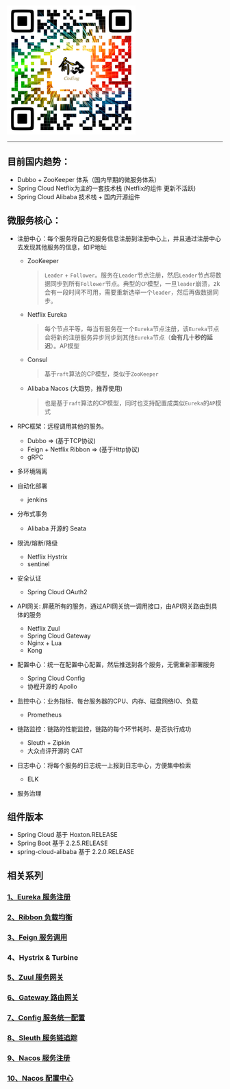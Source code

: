 ![](https://github.com/yulc-coding/spring-cloud-demo/blob/master/QR_code.png)

****

## 目前国内趋势：
* Dubbo + ZooKeeper 体系（国内早期的微服务体系）
* Spring Cloud Netflix为主的一套技术栈 (Netflix的组件 更新不活跃)
* Spring Cloud Alibaba 技术栈 + 国内开源组件

## 微服务核心：
* 注册中心：每个服务将自己的服务信息注册到注册中心上，并且通过注册中心去发现其他服务的信息，如IP地址
    * ZooKeeper
        > `Leader` + `Follower`。服务在`Leader`节点注册，然后`Leader`节点将数据同步到所有`Follower`节点。典型的`CP`模型，一旦`leader`崩溃，zk会有一段时间不可用，需要重新选举一个`leader`，然后再做数据同步。
    * Netflix Eureka
        > 每个节点平等，每当有服务在一个`Eureka`节点注册，该`Eureka`节点会将新的注册服务异步同步到其他`Eureka`节点（**会有几十秒的延迟**）。AP模型
    * Consul
        > 基于`raft`算法的CP模型，类似于`ZooKeeper`
    * Alibaba Nacos (大趋势，推荐使用)
        > 也是基于`raft`算法的CP模型，同时也支持配置成类似`Eureka`的`AP`模式

* RPC框架：远程调用其他的服务。
    * Dubbo => (基于TCP协议)
    * Feign + Netflix Ribbon => (基于Http协议)
    * gRPC
* 多环境隔离
* 自动化部署
    * jenkins
* 分布式事务
    * Alibaba 开源的 Seata
* 限流/熔断/降级
    * Netflix Hystrix
    * sentinel
* 安全认证
    * Spring Cloud OAuth2
* API网关: 屏蔽所有的服务，通过API网关统一调用接口，由API网关路由到具体的服务
    * Netflix Zuul
    * Spring Cloud Gateway
    * Nginx + Lua
    * Kong
* 配置中心：统一在配置中心配置，然后推送到各个服务，无需重新部署服务
    * Spring Cloud Config
    * 协程开源的 Apollo
* 监控中心：业务指标、每台服务器的CPU、内存、磁盘网络IO、负载
    * Prometheus
* 链路监控：链路的性能监控，链路的每个环节耗时、是否执行成功
    * Sleuth + Zipkin
    * 大众点评开源的 CAT 
* 日志中心：将每个服务的日志统一上报到日志中心，方便集中检索
    * ELK
* 服务治理

## 组件版本
* Spring Cloud 基于 Hoxton.RELEASE
* Spring Boot 基于 2.2.5.RELEASE
* spring-cloud-alibaba 基于 2.2.0.RELEASE

## 相关系列
### [1、Eureka 服务注册](https://github.com/yulc-coding/spring-cloud-demo/tree/Hoxton-v1/eureka)

### [2、Ribbon 负载均衡](https://github.com/yulc-coding/spring-cloud-demo/tree/Hoxton-v1/ribbon)

### [3、Feign 服务调用](https://github.com/yulc-coding/spring-cloud-demo/tree/Hoxton-v1/feign)

### 4、Hystrix & Turbine

### [5、Zuul 服务网关](https://github.com/yulc-coding/spring-cloud-demo/tree/Hoxton-v1/zuul)

### [6、Gateway 路由网关](https://github.com/yulc-coding/spring-cloud-demo/tree/Hoxton-v1/gateway)

### [7、Config 服务统一配置](https://github.com/yulc-coding/spring-cloud-demo/tree/Hoxton-v1/config)

### [8、Sleuth 服务链追踪](https://github.com/yulc-coding/spring-cloud-demo/tree/Hoxton-v1/sleuth)

### [9、Nacos 服务注册](https://github.com/yulc-coding/spring-cloud-demo/tree/Hoxton-v1/nacos)

### [10、Nacos 配置中心](https://github.com/yulc-coding/spring-cloud-demo/tree/Hoxton-v1/nacos/nacos-config)
